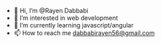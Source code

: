 - 👋 Hi, I’m @Rayen Dabbabi
- 👀 I’m interested in web development
- 🌱 I’m currently learning javascript/angular
- 📫 How to reach me dabbabirayen56@gmail.com

<!---
RShinigami/RShinigami is a ✨ special ✨ repository because its `README.md` (this file) appears on your GitHub profile.
You can click the Preview link to take a look at your changes.
--->
